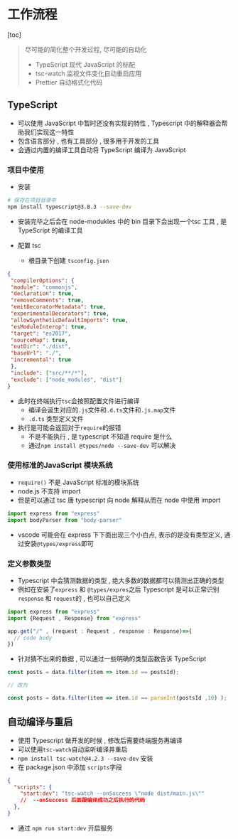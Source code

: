 # 工作流程

[toc]

> 尽可能的简化整个开发过程, 尽可能的自动化
>
> - TypeScript 现代 JavaScript 的标配
> - tsc-watch 监视文件变化自动重启应用
> - Prettier 自动格式化代码

## TypeScript

- 可以使用 JavaScript 中暂时还没有实现的特性 ,  Typescript 中的解释器会帮助我们实现这一特性
- 包含语言部分 , 也有工具部分 , 很多用于开发的工具
- 会通过内置的编译工具自动将 TypeScript 编译为 JavaScript

### 项目中使用

- 安装

```zsh
# 保存在项目目录中
npm install typescript@3.8.3 --save-dev
```

- 安装完毕之后会在 node-modukles 中的 bin 目录下会出现一个tsc 工具 , 是 TypeScript 的编译工具

- 配置 tsc
  - 根目录下创建 `tsconfig.json`

```json
{
 "compilerOptions": {
 "module": "commonjs",
 "declaration": true,
 "removeComments": true,
 "emitDecoratorMetadata": true,
 "experimentalDecorators": true,
 "allowSyntheticDefaultImports": true,
 "esModuleInterop": true,
 "target": "es2017", 
 "sourceMap": true,
 "outDir": "./dist",
 "baseUrl": "./",
 "incremental": true
 },
 "include": ["src/**/*"],
 "exclude": ["node_modules", "dist"]
}
```

- 此时在终端执行`tsc`会按照配置文件进行编译
  - 编译会诞生对应的`.js`文件和`.d.ts`文件和`.js.map`文件
  - `.d.ts` 类型定义文件
- 执行是可能会返回对于`require`的报错
  - 不是不能执行 , 是 typescript 不知道 require 是什么
  - 通过`npm install @types/node --save-dev` 可以解决

### 使用标准的JavaScript 模块系统

- `require()` 不是 JavaScript 标准的模块系统
- node.js 不支持 import
- 但是可以通过 tsc 唐 typescript 向 node 解释从而在 node 中使用 import

```js
import express from "express"
import bodyParser from "body-parser"
```

- vscode 可能会在 express 下下面出现三个小白点, 表示的是没有类型定义, 通过安装`@types/express`即可

### 定义参数类型

- Typescript 中会猜测数据的类型 , 绝大多数的数据都可以猜测出正确的类型
- 例如在安装了`express` 和 `@types/expres`之后 Typescript 是可以正常识别`response` 和 `request`的 , 也可以自己定义

```js
import express from "express"
import {Request , Response} from "express"

app.get("/" , (request : Request , response : Response)=>{
  // code body
})
```

- 针对猜不出来的数据 , 可以通过一些明确的类型函数告诉 TypeScript

```js
const posts = data.filter(item => item.id == postsId);

// 改为

const posts = data.filter(item => item.id == parseInt(postsId ,10) );
```

## 自动编译与重启

- 使用 Typescript 做开发的时候 , 修改后需要终端服务再编译
- 可以使用`tsc-watch`自动监听编译并重启
- `npm install tsc-watch@4.2.3 --save-dev` 安装
- 在 package.json 中添加 `scripts`字段

```json
{
  "scripts": {
    "start:dev": "tsc-watch --onSuccess \"node dist/main.js\"" 
    //  --onSuccess 后面跟编译成功之后执行的代码
  },
}
```

- 通过 `npm run start:dev` 开启服务
